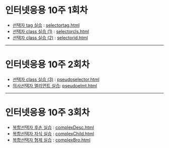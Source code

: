 <h1>인터넷응용 10주 1회차</h1>
<ul>
	<li><a href="pauseaq.github.io/10/selectortag.html">선택자 tag 실습</a> : <a href="https://github.com/pauseaq/pauseaq.github.io/blob/main/10/selectortag.html">selectortag.html</a></li>
	<li><a href="pauseaq.github.io/10/selectorcls.html">선택자 class 실습 (1)</a> : <a href="https://github.com/pauseaq/pauseaq.github.io/blob/main/10/selectorcls.html">selectorcls.html</a></li>
	<li><a href="pauseaq.github.io/10/selectorid.html">선택자 class 실습 (2)</a> : <a href="https://github.com/pauseaq/pauseaq.github.io/blob/main/10/selectorid.html">selectorid.html</a></li>
</ul>
<hr>
<h1>인터넷응용 10주 2회차</h1>
<ul>
	<li><a href="pauseaq.github.io/10/pseudoselector.html">선택자 class 실습 (3)</a> : <a href="https://github.com/pauseaq/pauseaq.github.io/blob/main/10/pseudoselector.html">pseudoselector.html</a></li>
	<li><a href="pauseaq.github.io/10/pseudoelmt.html">의사선택자 엘리먼트 실습</a>: <a href="https://github.com/pauseaq/pauseaq.github.io/blob/main/10/pseudoelmt.html">pseudoelmt.html</a></li>
</ul>

<hr>
<h1>인터넷응용 10주 3회차</h1>
<ul>
	<li><a href="pauseaq.github.io/10/complexDesc.html">복합선택자 후손 실습</a> : <a href="https://github.com/pauseaq/pauseaq.github.io/blob/main/10/complexDesc.html">complexDesc.html</a></li>
	<li><a href="pauseaq.github.io/10/complexChild.html">복합선택자 자식 실습</a> : <a href="https://github.com/pauseaq/pauseaq.github.io/blob/main/10/complexChild.html">complexChild.html</a></li>
	<li><a href="pauseaq.github.io/10/complexBro.html">복합선택자 형제 실습</a> : <a href="https://github.com/pauseaq/pauseaq.github.io/blob/main/10/complexBro.html">complexBro.html</a></li>
</ul>
